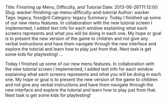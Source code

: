 Title: Finishing up Menu, Difficulty, and Tutorial
Date: 2013-06-26T11:12:00
Slug: wacker-finishing-up-menu-difficulty-and-tutorial
Author: wacker
Tags: legacy, foss@rit
Category: legacy
Summary: Today I finished up some of our new menu features. In collaboration with the new tutorial screen I implemented, I added text info for each window explaining what each screens represents and what you will be doing in each one. My hope or goal is to present the new version of the game to children and not give any verbal instructions and have them navigate through the new interface and explore the tutorial and learn how to play just from that. Next task is get some kids for playtesting!   ... 

Today I finished up some of our new menu features. In collaboration with the
new tutorial screen I implemented, I added text info for each window
explaining what each screens represents and what you will be doing in each
one. My hope or goal is to present the new version of the game to children and
not give any verbal instructions and have them navigate through the new
interface and explore the tutorial and learn how to play just from that. Next
task is get some kids for playtesting!

